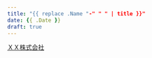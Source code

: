 ```yaml
---
title: "{{ replace .Name "-" " " | title }}"
date: {{ .Date }}
draft: true
---
```


<p><a href="/">ＸＸ株式会社</a></p>